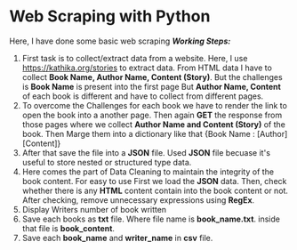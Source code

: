 # Web Scraping with Python
Here, I have done some basic web scraping 
***Working Steps:***  
1. First task is to collect/extract data from a website. Here, I use https://kathika.org/stories to extract data. From HTML data I have to collect **Book Name, Author Name, Content (Story)**. But the challenges is **Book Name** is present into the first page But **Author Name, Content** of each book is different and have to collect from different pages.
2. To overcome the Challenges for each book we have to render the link to open the book into a another page. Then again **GET** the response from those pages where we collect **Author Name and Content (Story)** of the book. Then Marge them into a dictionary like that {Book Name : [Author][Content]}
3. After that save the file into a **JSON** file. Used **JSON** file becuase it's useful to store nested or structured type data.
4. Here comes the part of Data Cleaning to maintain the integrity of the book content. For easy to use First we load the **JSON** data. Then, check whether there is any **HTML** content contain into the book content or not. After checking, remove unnecessary expressions using **RegEx**.
5. Display Writers number of book written
6. Save each books as **txt** file. Where file name is **book_name.txt**. inside that file is **book_content**.
7. Save each **book_name** and **writer_name** in **csv** file.
